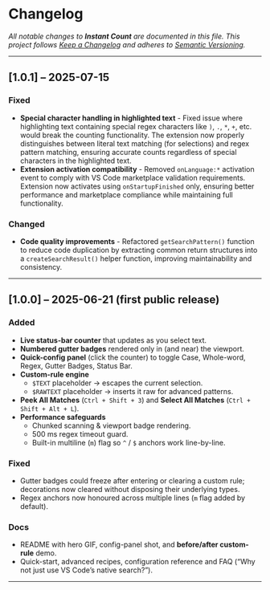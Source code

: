 # Changelog
_All notable changes to **Instant Count** are documented in this file.
This project follows [Keep a Changelog](https://keepachangelog.com/) and
adheres to [Semantic Versioning](https://semver.org/)._

---

## [1.0.1] – 2025-07-15

### Fixed
- **Special character handling in highlighted text** - Fixed issue where highlighting text containing special regex characters like `)`, `.`, `*`, `+`, etc. would break the counting functionality. The extension now properly distinguishes between literal text matching (for selections) and regex pattern matching, ensuring accurate counts regardless of special characters in the highlighted text.
- **Extension activation compatibility** - Removed `onLanguage:*` activation event to comply with VS Code marketplace validation requirements. Extension now activates using `onStartupFinished` only, ensuring better performance and marketplace compliance while maintaining full functionality.


### Changed
- **Code quality improvements** - Refactored `getSearchPattern()` function to reduce code duplication by extracting common return structures into a `createSearchResult()` helper function, improving maintainability and consistency.

---

## [1.0.0] – 2025-06-21  (first public release)

### Added
- **Live status-bar counter** that updates as you select text.
- **Numbered gutter badges** rendered only in (and near) the viewport.
- **Quick-config panel** (click the counter) to toggle Case, Whole-word, Regex, Gutter Badges, Status Bar.
- **Custom-rule engine**  
  - `$TEXT` placeholder → escapes the current selection.  
  - `$RAWTEXT` placeholder → inserts it raw for advanced patterns.
- **Peek All Matches** (`Ctrl + Shift + 3`) and **Select All Matches** (`Ctrl + Shift + Alt + L`).
- **Performance safeguards**  
  - Chunked scanning & viewport badge rendering.  
  - 500 ms regex timeout guard.  
  - Built-in multiline (`m`) flag so `^` / `$` anchors work line-by-line.

### Fixed
- Gutter badges could freeze after entering or clearing a custom rule; decorations now cleared without disposing their underlying types.
- Regex anchors now honoured across multiple lines (`m` flag added by default).

### Docs
- README with hero GIF, config-panel shot, and **before/after custom-rule** demo.
- Quick-start, advanced recipes, configuration reference and FAQ (“Why not just use VS Code’s native search?”).

---
